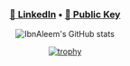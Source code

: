 <div align="center">
  <h3 align="center">
    <a target="_blank" href="https://www.linkedin.com/in/shaffan-aleem-b7a852255/">💼 LinkedIn</a> •
    <a target="_blank" href="https://github.com/ibnaleem/ibnaleem/blob/main/public_key.asc">🔑 Public Key</a>
  </h3>
  
![IbnAleem's GitHub stats](https://github-readme-stats.vercel.app/api?username=ibnaleem&show_icons=true&theme=transparent)

[![trophy](https://github-profile-trophy.vercel.app/?username=ibnaleem&theme=matrix&row=2&column=3)](https://github.com/ibnaleem/github-profile-trophy)

